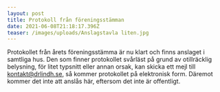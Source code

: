 ```yaml
---
layout: post
title: Protokoll från föreningsstämman
date: 2021-06-08T21:18:17.396Z
teaser: /images/uploads/Anslagstavla liten.jpg
---
```

Protokollet från årets föreningsstämma är nu klart och finns anslaget i samtliga hus. Den som finner protokollet svårläst på grund av otillräcklig belysning, för litet typsnitt eller annan orsak, kan skicka ett mejl till kontakt@drlindh.se, så kommer protokollet på elektronisk form. Däremot kommer det inte att anslås här, eftersom det inte är offentligt.
